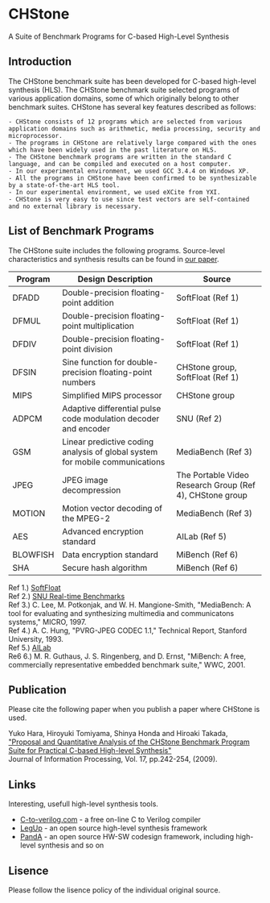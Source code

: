 # CHStone

A Suite of Benchmark Programs for C-based High-Level Synthesis

## Introduction

The CHStone benchmark suite has been developed for C-based high-level synthesis (HLS). The CHStone benchmark suite selected programs of various application domains, some of which originally belong to other benchmark suites. CHStone has several key features described as follows:

    - CHStone consists of 12 programs which are selected from various application domains such as arithmetic, media processing, security and microprocessor.
    - The programs in CHStone are relatively large compared with the ones which have been widely used in the past literature on HLS.
    - The CHStone benchmark programs are written in the standard C language, and can be compiled and executed on a host computer.
    - In our experimental environment, we used GCC 3.4.4 on Windows XP.
    - All the programs in CHStone have been confirmed to be synthesizable by a state-of-the-art HLS tool.
    - In our experimental environment, we used eXCite from YXI.
    - CHStone is very easy to use since test vectors are self-contained and no external library is necessary.

## List of Benchmark Programs

The CHStone suite includes the following programs. Source-level characteristics and synthesis results can be found in [our paper](https://doi.org/10.2197/ipsjjip.17.242). 

| **Program**  | **Design Description** | **Source** |
| ------------- | ------------- | ------------- |
| DFADD  | Double-precision floating-point addition  | SoftFloat (Ref 1) |
| DFMUL  | Double-precision floating-point multiplication  | SoftFloat (Ref 1) |
| DFDIV  | Double-precision floating-point division  | SoftFloat (Ref 1) |
| DFSIN  | Sine function for double-precision floating-point numbers  | CHStone group, SoftFloat (Ref 1) |
| MIPS 	 | Simplified MIPS processor | CHStone group |
| ADPCM  | Adaptive differential pulse code modulation decoder and encoder | SNU (Ref 2) |
| GSM    | Linear predictive coding analysis of global system for mobile communications | MediaBench (Ref 3) |
| JPEG   | JPEG image decompression | The Portable Video Research Group (Ref 4), CHStone group |
| MOTION | Motion vector decoding of the MPEG-2 | MediaBench (Ref 3) |
| AES    | Advanced encryption standard | AILab (Ref 5) |
| BLOWFISH | Data encryption standard | MiBench (Ref 6) |
| SHA    | Secure hash algorithm | MiBench (Ref 6) |

Ref 1.) [SoftFloat](http://www.jhauser.us/arithmetic/SoftFloat.html)  
Ref 2.) [SNU Real-time Benchmarks](http://archi.snu.ac.kr/realtime/benchmark/)  
Ref 3.) C. Lee, M. Potkonjak, and W. H. Mangione-Smith, "MediaBench: A tool for evaluating and synthesizing multimedia and communicatons systems," MICRO, 1997.  
Ref 4.) A. C. Hung, "PVRG-JPEG CODEC 1.1," Technical Report, Stanford University, 1993.  
Ref 5.) [AILab](http://www-ailab.elcom.nitech.ac.jp/)  
Re6 6.) M. R. Guthaus, J. S. Ringenberg, and D. Ernst, "MiBench: A free, commercially representative embedded benchmark suite," WWC, 2001.  

## Publication

Please cite the following paper when you publish a paper where CHStone is used.

Yuko Hara, Hiroyuki Tomiyama, Shinya Honda and Hiroaki Takada,   
["Proposal and Quantitative Analysis of the CHStone Benchmark Program Suite for Practical C-based High-level Synthesis"](https://doi.org/10.2197/ipsjjip.17.242)  
Journal of Information Processing, Vol. 17, pp.242-254, (2009).  

## Links

Interesting, usefull high-level synthesis tools.

- [C-to-verilog.com](http://www.c-to-verilog.com/index.html) - a free on-line C to Verilog compiler
- [LegUp](http://www.legup.org/) - an open source high-level synthesis framework
- [PandA](http://panda.dei.polimi.it/) - an open source HW-SW codesign framework, including high-level synthesis and so on

## Lisence 
Please follow the lisence policy of the individual original source. 
